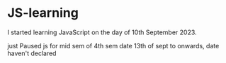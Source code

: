 # JS-learning
I started learning JavaScript on the day of 10th September 2023. 

just Paused js for mid sem of 4th sem date 13th of sept to onwards, date haven't declared 

